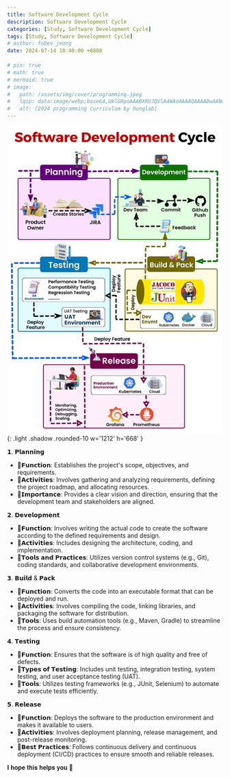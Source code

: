 ```yaml
---
title: Software Development Cycle
description: Software Development Cycle
categories: [Study, Software Development Cycle]
tags: [Study, Software Development Cycle]
# author: foDev_jeong
date: 2024-07-14 10:40:00 +0800

# pin: true
# math: true
# mermaid: true
# image:
#   path: /assets/img/cover/programming.jpeg
#   lqip: data:image/webp;base64,UklGRpoAAABXRUJQVlA4WAoAAAAQAAAADwAABwAAQUxQSDIAAAARL0AmbZurmr57yyIiqE8oiG0bejIYEQTgqiDA9vqnsUSI6H+oAERp2HZ65qP/VIAWAFZQOCBCAAAA8AEAnQEqEAAIAAVAfCWkAALp8sF8rgRgAP7o9FDvMCkMde9PK7euH5M1m6VWoDXf2FkP3BqV0ZYbO6NA/VFIAAAA
#   alt: [2024 programming curriculum by honglab]
---
```


![ Software Development Cycle ](/assets/img/blog/Software-Development-cycle.gif){: .light .shadow .rounded-10 w='1212' h='668' }

𝟭. 𝗣𝗹𝗮𝗻𝗻𝗶𝗻𝗴

- 🔹𝗙𝘂𝗻𝗰𝘁𝗶𝗼𝗻: Establishes the project's scope, objectives, and requirements.
- 🔹𝗔𝗰𝘁𝗶𝘃𝗶𝘁𝗶𝗲𝘀: Involves gathering and analyzing requirements, defining the project roadmap, and allocating resources.
- 🔹𝗜𝗺𝗽𝗼𝗿𝘁𝗮𝗻𝗰𝗲: Provides a clear vision and direction, ensuring that the development team and stakeholders are aligned.

𝟮. 𝗗𝗲𝘃𝗲𝗹𝗼𝗽𝗺𝗲𝗻𝘁

- 🔹𝗙𝘂𝗻𝗰𝘁𝗶𝗼𝗻: Involves writing the actual code to create the software according to the defined requirements and design.
- 🔹𝗔𝗰𝘁𝗶𝘃𝗶𝘁𝗶𝗲𝘀: Includes designing the architecture, coding, and implementation.
- 🔹𝗧𝗼𝗼𝗹𝘀 𝗮𝗻𝗱 𝗣𝗿𝗮𝗰𝘁𝗶𝗰𝗲𝘀: Utilizes version control systems (e.g., Git), coding standards, and collaborative development environments.

𝟯. 𝗕𝘂𝗶𝗹𝗱 & 𝗣𝗮𝗰𝗸

- 🔹𝗙𝘂𝗻𝗰𝘁𝗶𝗼𝗻: Converts the code into an executable format that can be deployed and run.
- 🔹𝗔𝗰𝘁𝗶𝘃𝗶𝘁𝗶𝗲𝘀: Involves compiling the code, linking libraries, and packaging the software for distribution.
- 🔹𝗧𝗼𝗼𝗹𝘀: Uses build automation tools (e.g., Maven, Gradle) to streamline the process and ensure consistency.

𝟰. 𝗧𝗲𝘀𝘁𝗶𝗻𝗴

- 🔹𝗙𝘂𝗻𝗰𝘁𝗶𝗼𝗻: Ensures that the software is of high quality and free of defects.
- 🔹𝗧𝘆𝗽𝗲𝘀 𝗼𝗳 𝗧𝗲𝘀𝘁𝗶𝗻𝗴: Includes unit testing, integration testing, system testing, and user acceptance testing (UAT).
- 🔹𝗧𝗼𝗼𝗹𝘀: Utilizes testing frameworks (e.g., JUnit, Selenium) to automate and execute tests efficiently.

𝟱. 𝗥𝗲𝗹𝗲𝗮𝘀𝗲

- 🔹𝗙𝘂𝗻𝗰𝘁𝗶𝗼𝗻: Deploys the software to the production environment and makes it available to users.
- 🔹𝗔𝗰𝘁𝗶𝘃𝗶𝘁𝗶𝗲𝘀: Involves deployment planning, release management, and post-release monitoring.
- 🔹𝗕𝗲𝘀𝘁 𝗣𝗿𝗮𝗰𝘁𝗶𝗰𝗲𝘀: Follows continuous delivery and continuous deployment (CI/CD) practices to ensure smooth and reliable releases.

𝐈 𝐡𝐨𝐩𝐞 𝐭𝐡𝐢𝐬 𝐡𝐞𝐥𝐩𝐬 𝐲𝐨𝐮 🙌

